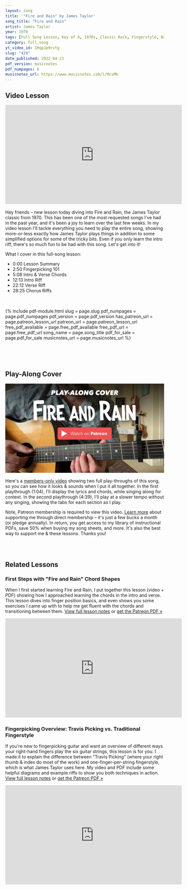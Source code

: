 ```yaml
---
layout: song
title: '"Fire and Rain" by James Taylor'
song_title: "Fire and Rain"
artist: James Taylor
year: 1970
tags: [Full Song Lesson, Key of A, 1970s, Classic Rock, Fingerstyle, Backing Track]
category: full_song
yt_video_id: 1HqpJp9rvtg
slug: "429"
date_published: 2022-04-23
pdf_version: musicnotes
pdf_numpages: 6
musicnotes_url: https://www.musicnotes.com/l/McvMb
---
```


## Video Lesson

<iframe width="560" height="315" src="https://www.youtube.com/embed/{{page.yt_video_id}}" frameborder="0" allow="accelerometer; autoplay; encrypted-media; gyroscope; picture-in-picture" allowfullscreen></iframe>

Hey friends – new lesson today diving into Fire and Rain, the James Taylor classic from 1970. This has been one of the most requested songs I've had in the past year, and it's been a joy to learn over the last few weeks. In my video lesson I'll tackle everything you need to play the entire song, showing more-or-less exactly how James Taylor plays things in addition to some simplified options for some of the tricky bits. Even if you only learn the intro riff, there's so much fun to be had with this song. Let's get into it!

What I cover in this full-song lesson:

- 0:00 Lesson Summary
- 2:50 Fingerpicking 101
- 5:08 Intro & Verse Chords
- 12:13 Intro Riff
- 22:12 Verse Riff
- 28:25 Chorus Riffs

<!-- -->

<br /><br />
{% include pdf-module.html slug = page.slug pdf_numpages = page.pdf_numpages pdf_version = page.pdf_version has_patreon_url = page.patreon_lesson_url patreon_url = page.patreon_lesson_url free_pdf_available = page.free_pdf_available free_pdf_url = page.free_pdf_url song_name = page.song_title pdf_for_sale = page.pdf_for_sale musicnotes_url = page.musicnotes_url %}

<br /><br /><br />
## Play-Along Cover

<a href="https://www.patreon.com/posts/65504354"><img src="/images/posts/429-temp-cover-pt.png" width="560" /></a>

Here's a [members-only video](https://www.patreon.com/posts/65504354) showing two full play-throughs of this song, so you can see how it looks & sounds when I put it all together. In the first playthrough (1:04), I'll display the lyrics and chords, while singing along for context. In the second playthrough (4:39), I'll play at a slower tempo without any singing, showing the tabs for each section as I play.

Note, Patreon membership is required to view this video. [Learn more](/join) about supporting me through direct membership – it's just a few bucks a month (or pledge annually). In return, you get access to my library of instructional PDFs, save 50% when buying my song sheets, and more. It's also the best way to support me & these lessons. Thanks you!

<br /><br />
## Related Lessons

### First Steps with "Fire and Rain" Chord Shapes

When I first started learning Fire and Rain, I put together this lesson (video + PDF) showing how I approached learning the chords in the intro and verse. This lesson dives into finger position basics, and even shows you some exercises I came up with to help me get fluent with the chords and transitioning between them. [View full lesson notes](http://playsongnotes.com/lessons/428/) or [get the Patreon PDF »](https://www.patreon.com/posts/65091526)

<iframe width="560" height="315" src="https://www.youtube.com/embed/CU9FHXoSVKg" frameborder="0" allow="accelerometer; autoplay; encrypted-media; gyroscope; picture-in-picture" allowfullscreen></iframe>

### Fingerpicking Overview: Travis Picking vs. Traditional Fingerstyle

If you're new to fingerpicking guitar and want an overview of different ways your right-hand fingers play the six guitar strings, this lesson is for you. I made it to explain the difference between "Travis Picking" (where your right thumb & index do most of the work) and one-finger-per-string fingerstyle, which is what James Taylor uses here. My video and PDF include some helpful diagrams and example riffs to show you both techniques in action. [View full lesson notes](http://playsongnotes.com/lessons/302/) or [get the Patreon PDF »](https://www.patreon.com/posts/37186031)

<iframe width="560" height="315" src="https://www.youtube.com/embed/IzI9S0obKlo" frameborder="0" allow="accelerometer; autoplay; encrypted-media; gyroscope; picture-in-picture" allowfullscreen></iframe>
